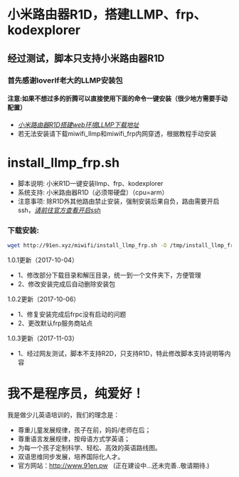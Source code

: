 # 小米路由器R1D，搭建LLMP、frp、kodexplorer
## 经过测试，脚本只支持小米路由器R1D
### 首先感谢loverlf老大的LLMP安装包
#### 注意:如果不想过多的折腾可以直接使用下面的命令一键安装（很少地方需要手动配置）
- [*小米路由器R1D搭建web环境LLMP下载地址*](https://github.com/wo20ljj/miwifi/releases/download/llmp_install/llmp_install.zip)
- 若无法安装请下载miwifi_llmp和miwifi_frp内网穿透，根据教程手动安装

install_llmp_frp.sh
======

- 脚本说明: 小米R1D一键安装llmp、frp、kodexplorer
- 系统支持: 小米路由器R1D（必须带硬盘）（cpu=arm）
- 注意事项: 除R1D外其他路由禁止安装，强制安装后果自负，路由需要开启ssh，[*请前往官方查看开启ssh*](http://www1.miwifi.com/miwifi_open.html)

### 下载安装:
``` bash
wget http://91en.xyz/miwifi/install_llmp_frp.sh -O /tmp/install_llmp_frp.sh && chmod +x /tmp/install_llmp_frp.sh && /tmp/install_llmp_frp.sh
```

1.0.1更新（2017-10-04）
- 1、修改部分下载目录和解压目录，统一到一个文件夹下，方便管理
- 2、修改安装完成后自动删除安装包

1.0.2更新（2017-10-06）
- 1、修复安装完成后frpc没有启动的问题
- 2、更改默认frp服务商站点

1.0.3更新（2017-11-03）
- 1、经过网友测试，脚本不支持R2D，只支持R1D，特此修改脚本支持说明等内容

我不是程序员，纯爱好！
======

我是做少儿英语培训的，我们的理念是：
- 尊重儿童发展规律，孩子在前，妈妈/老师在后；
- 尊重语言发展规律，按母语方式学英语；
- 为每一个孩子定制科学、轻松、高效的英语路线图。
- 双语思维同步发展，培养国际化人才。
- 官方网站：http://www.91en.pw   (正在建设中...还未完善..敬请期待.)
